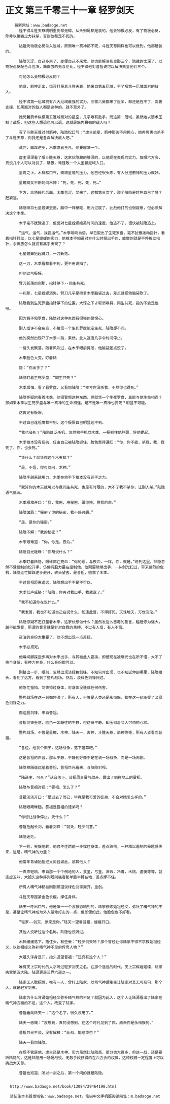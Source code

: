 # 正文 第三千零三十一章 轻罗剑天
        最新网址：www.badaoge.net
          怪不得斗胜天尊明明重伤却无碍，从头到尾都是装的，他会物极必反，有了物极必反，除非以绝强之力抹杀，否则他都是不死的。
      
          枯祖凭物极必反杀入厄域，直面唯一真神都不死，斗胜天尊同样也可以做到，他都是装的。
      
          陆隐苦涩，自己多余了，即便自己不来救，他也能解决紫皇那三个，隐藏的太深了，以物极必反配合斗胜决，简直强的无与伦比，怪不得他对昔祖说可以解决紫皇他们三个。
      
          可他怎么会物极必反的？
      
          地底，箭神走出，惊异打量着斗胜天尊，她来自第五厄域，不了解第一厄域面对的敌人。
      
          怪不得第一厄域拥有六大厄域最强的实力，三擎六昊都来了近半，却还是胜不了，需要支援，如果面对的敌人都是这种的，就不意外了。
      
          她凭着箭术纵横第五厄域面对的星空，几乎难有敌手，而这第一厄域，虽然她以箭术压制了战场，但这些人想退也可以退，这就是族内最强的敌人吗？
      
          有了斗胜天尊对付箭神，陆隐松口气：“虚主前辈，箭神那边不用担心，她再厉害也杀不了斗胜天尊，你我还是各自解决敌人吧。”
      
          说完，脚踩逆步，木季或者王凡，他要解决一个。
      
          虚主深深看了眼斗胜天尊，这家伙隐藏的够深的，以他现在表现的实力，放眼六方会，真没几个人可以对抗了，够狠，难怪敢一个人坐镇厄域入口。
      
          星穹之上，木神松口气，面临星蟾的压力，他已经很头疼，有人分担箭神的压力就好。
      
          星蟾钢叉不断刺向木神：“死，死，死，死，死…”
      
          下方，高塔碎片后面，木季苦涩，又来了，这都第三次了，那个陆隐是盯死自己了吗？赶紧逃。
      
          陆隐唤将七星螳螂去追，脑中一阵晕眩，用力过度了，此战他打的也很疲惫，但必须解决这个木季。
      
          木季毫不犹豫逃了，但面对七星螳螂媲美时间的速度，他逃不了，很快被陆隐追上。
      
          “运气，运气，我要运气。”木季喃喃自语，早已取出了生死罗盘，毫不犹豫拨动指针，看着指针转动，以七星螳螂的实力，他根本不知道对方什么时候出手的，能做的就是不停拨动指针，永恒族怎么就没有高手出现了？
      
          七星螳螂抬起臂刀，一刀斩落。
      
          这一刀，木季看都看不到，更不用说挡了。
      
          但他运气极好。
      
          臂刀斩落的刹那，指针停下--同生共死。
      
          一刹那，七星螳螂消失，臂刀几乎是擦着木季脑袋过去，差点就把他脑袋砍了。
      
          陆隐看到生死罗盘指针停下的位置，大惊之下才取消唤将，同生共死，指的不会是他吧。
      
          因为骰子和罗盘，陆隐对这种东西有很强的警惕心。
      
          别人或许不会在意，不相信一个生死罗盘能定生死，陆隐却不同。
      
          他的突然出现吓了木季一跳，果然，此人速度几乎令时间停止。
      
          一缕头发飘落，随着风吹过，在木季眼前晃荡，他脑袋差点没了。
      
          木季脸色大变，盯着陆
      
          隐：“你出手了？”
      
          陆隐盯着生死罗盘：“同生共死？”
      
          木季后怕，看了看罗盘，又看向陆隐：“幸亏你没杀我，不然你也得死。”
      
          陆隐怀疑的看着木季，他很警惕这种东西，但就凭一个生死罗盘，真能与他生命相连？那如果木季以生死罗盘与唯一真神的生命相连，是不是唯一真神也要死？明显不可能。
      
          这肯定有极限。
      
          不过自己连祖境都不到，这个极限自己明显达不到。
      
          “我也会死？”陆隐目泛杀机，忽然抬手抓向木季，一把抓住他脖颈，将他提起。
      
          木季根本没有反抗，任由自己被陆隐抓住，脸色憋得通红：“你，你不能，杀我，我，我死了，你，也会死。”
      
          “凭什么？就凭你这个木天赋？”
      
          “是，不信，你可以问，木神。”
      
          陆隐手越来越用力，木季在他手下根本没有还手之力。
      
          “就算你的木天赋可以与我同生共死，也是有时限的，大不了我不杀你，让别人杀。”陆隐语气低沉。
      
          木季艰难开口：“我，我用，用秘密，跟你换，换我的命。”
      
          陆隐皱眉：“秘密？你的秘密，我不感兴趣。”
      
          “是，是你的秘密。”
      
          陆隐不解：“我的秘密？”
      
          木季艰难道：“你，你是，夜泊。”
      
          陆隐目光陡睁：“你胡说什么？”
      
          木季盯着陆隐，眼珠都在充血：“你的恶，与夜泊，一样，你，就是。”说到这里，陆隐忽然不受控制的松开手，仿佛有股力量在控制他，他刚要继续出手，一抹剑光扫过，带来强烈的危机，陆隐连忙脚踩逆步避开，转头望去，是昔祖，她救了木季。
      
          不过昔祖距离遥远，陆隐想出手不是不可以。
      
          木季低声威胁：“陆隐，你再对我出手，我就说了。”
      
          “我不知道你在说什么。”
      
          “我发誓，我也不知道自己在说什么，如违此誓，不得好死，天诛地灭，万世沉沦。”
      
          陆隐惊疑不定打量着木季，这家伙想做什么？居然发这么恶毒的誓言，越是修为强大，越不能发誓，所谓的誓言就是针对自我的束缚，不过有人信，有人不信。
      
          夜泊的身份太重要了，他不想出现一点差错。
      
          木季必须死。
      
          他瞬间脚踩逆步再对木季出手，与其被此人要挟，即便现在被曝光也在所不惜，大不了换个身份，有神力在身，什么身份都可以。
      
          刚踏出一步，眼前，忽然出现淡绿色剑锋，不知何时出现，也不知延伸到哪里，陆隐抬头，看到了远方，看到了整片战场，然后，淡绿色剑锋扫过。
      
          他急忙抵挡，剑锋掠过身体，对身体没造成任何伤害。
      
          整片战场在这一刻都停滞了，所有人，不管是人类还是永恒族，都在这一刻承受了淡绿色剑锋之力。
      
          而这股剑锋，来自昔祖。
      
          昔祖剑锋垂落，脸色一如既往的平静，但这份平静，却压抑着令人可怕的心寒。
      
          整片战场，不管是星蟾，木神，陆天一，古神，斗胜天尊，箭神等等，所有人皆看向昔祖。
      
          “各位，给我个面子，这场战争，落下帷幕吧。”
      
          这是昔祖的声音，那么平静，平静到好像不是在说一场战争，而是一场闹剧。
      
          陆隐相隔遥远望着昔祖，昔祖目光看来，与陆隐对视。
      
          “陆道主，可否？”话音落下，昔祖周身雾气散开，露出了倒在地上的雾祖。
      
          陆隐与昔祖对视：“雾祖，怎么了？”
      
          昔祖淡淡开口：“晕过去了而已，毕竟是我可爱的徒弟，不会对她怎么样的。”
      
          陆隐眼睛眯起，雾祖是昔祖的徒弟吗？
      
          “你想让战争停止，凭什么？”
      
          昔祖抬起长剑，看着剑锋：“就凭，轻罗剑意。”
      
          陆隐迷茫。
      
          下一刻，天旋地转，他忍不住跨前一步撑住身体，差点跌倒，一种难以遏制的晕眩感传来，这是，精气神的力量？
      
          他常年背诵始祖经义尚且如此，那其他人？
      
          一声声轻响，来自那一个个倒地的人，食圣，弓圣，流云，冷青，木桃，虚衡等等，就连虚五味，大姐头这种序列规则强者都单膝半蹲在地，差点撑不住。
      
          所有人精气神都被刚刚那道淡绿色剑锋撕开，重创。
      
          斗胜天尊握紧金色长棍，撑住身体。
      
          陆天一呼出口气，他是唯一一个没被影响到的，陆家修炼始祖经义，弥补了精气神的不足，甚至让精气神成为外人最难打击的一点，但即便如此，他脸色也不好看。
      
          “轻罗--剑天，原来是你。”陆天一望着昔祖，缓缓开口。
      
          其他人没听过这个名称，陆隐也没听过。
      
          木神缓缓落下，捂住头，有些晕：“轻罗剑天吗？那个曾经让你陆家不得不求教始祖经义，以始祖经义弥补精气神不足的传奇人物？”
      
          大姐头浑身是汗，抬头遥望昔祖：“还真有这个人？”
      
          唯有天上宗时代的人才听过轻罗剑天之名，在那个遥远的时代，天上宗辉煌璀璨，陆家执掌第五大陆，陆源更是三界六道之一。
      
          陆家无人敢招惹，唯有一人，曾打上陆家，以精气神硬生生让陆家对其无可奈何，那个人，就是轻罗剑天。
      
          陆家为什么背诵始祖经义弥补精气神的不足？就因为此人，这个人让陆源看出了陆家在精气神方面的不足，这个人，改变了陆家。
      
          昔祖看向陆天一：“这个名字，很久没用了。”
      
          陆天一感慨：“没想到，真的没想到，在这个时代见到了你，原来你是永恒族的。”
      
          昔祖目光平淡，没有解释：“此战，能结束否？”
      
          陆天一看向陆隐。
      
          在场不管是他，虚主还是木神，实力虽然比陆隐高，辈分也大得多，但这一战，还是要听陆隐的，这是陆隐用一场场战役，无数手段获得的在六方会的权威，这种权威一定程度上可以挑战大天尊。
      
          昔祖也知道，所以一剑之后，第一个问的就是陆隐。
      
      
      http://www.badaoge.net/book/13084/29464198.html
      
      请记住本书首发域名：www.badaoge.net。笔尖中文手机版阅读网址：m.badaoge.net